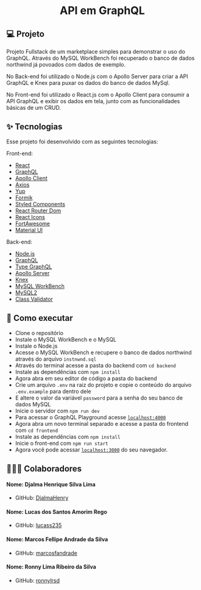 <h1 align="center">
  API em GraphQL
</h1>

## 💻 Projeto

Projeto Fullstack de um marketplace simples para demonstrar o uso do GraphQL.
Através do MySQL WorkBench foi recuperado o banco de dados northwind já povoados com dados de exemplo.

No Back-end foi utilizado o Node.js com o Apollo Server para criar a API GraphQL e Knex para puxar os dados do banco de dados MySql.

No Front-end foi utilizado o React.js com o Apollo Client para consumir a API GraphQL e exibir os dados em tela, junto com as funcionalidades básicas de um CRUD.

## ✨ Tecnologias

Esse projeto foi desenvolvido com as seguintes tecnologias:

Front-end:

- [React](https://reactjs.org)
- [GraphQL](https://graphql.org/)
- [Apollo Client](https://www.apollographql.com/docs/react/)
- [Axios](https://axios-http.com/ptbr/)
- [Yup](https://github.com/jquense/yup)
- [Formik](https://formik.org/)
- [Styled Components](https://styled-components.com/)
- [React Router Dom](https://reactrouter.com/web/guides/quick-start)
- [React Icons](https://react-icons.github.io/react-icons/)
- [FortAwesome](https://fontawesome.com/)
- [Material UI](https://material-ui.com/pt/)

Back-end:

- [Node.js](https://nodejs.org/en/)
- [GraphQL](https://graphql.org/)
- [Type GraphQL](https://typegraphql.com/)
- [Apollo Server](https://www.apollographql.com/docs/apollo-server/)
- [Knex](http://knexjs.org/)
- [MySQL WorkBench](https://www.mysql.com/products/workbench/)
- [MySQL2](https://www.mysql.com/)
- [Class Validator](https://github.com/typestack/class-validator)

## 🚀 Como executar

- Clone o repositório
- Instale o MySQL WorkBench e o MySQL
- Instale o Node.js
- Acesse o MySQL WorkBench e recupere o banco de dados northwind através do arquivo `instnwnd.sql`
- Através do terminal acesse a pasta do backend com `cd backend`
- Instale as dependências com `npm install`
- Agora abra em seu editor de código a pasta do backend
- Crie um arquivo `.env` na raiz do projeto e copie o conteúdo do arquivo `.env.example` para dentro dele
- E altere o valor da variável `password` para a senha do seu banco de dados MySQL
- Inicie o servidor com `npm run dev`
- Para acessar o GraphQL Playground acesse [`localhost:4000`](http://localhost:4000)
- Agora abra um novo terminal separado e acesse a pasta do frontend com `cd frontend`
- Instale as dependências com `npm install`
- Inicie o front-end com `npm run start`
- Agora você pode acessar [`localhost:3000`](http://localhost:3000) do seu navegador.

## 👨‍👦‍👦 Colaboradores

#### Nome: Djalma Henrique Silva Lima
- GitHub: [DjalmaHenry](https://github.com/DjalmaHenry)

#### Nome: Lucas dos Santos Amorim Rego
- GitHub: [lucass235](https://github.com/lucass235)

#### Nome: Marcos Fellipe Andrade da Silva
- GitHub: [marcosfandrade](https://github.com/marcosfandrade)

#### Nome: Ronny Lima Ribeiro da Silva
- GitHub: [ronnylrsd](https://github.com/ronnylrsd)
